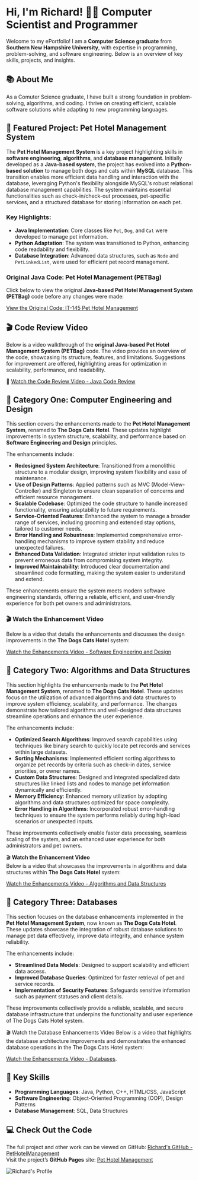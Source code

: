 # Hi, I'm Richard! 👨‍💻 Computer Scientist and Programmer

Welcome to my ePortfolio! I am a **Computer Science graduate** from **Southern New Hampshire University**, with expertise in programming, problem-solving, and software engineering. Below is an overview of key skills, projects, and insights.

## 📚 About Me

As a Comuter Science graduate, I have built a strong foundation in problem-solving, algorithms, and coding. I thrive on creating efficient, scalable software solutions while adapting to new programming languages.

## 🌟 Featured Project: **Pet Hotel Management System**

The **Pet Hotel Management System** is a key project highlighting skills in **software engineering**, **algorithms**, and **database management**. Initially developed as a **Java-based system**, the project has evolved into a **Python-based solution** to manage both dogs and cats within **MySQL** database. This transition enables more efficient data handling and interaction with the database, leveraging Python's flexibility alongside MySQL's robust relational database management capabilities. The system maintains essential functionalities such as check-in/check-out processes, pet-specific services, and a structured database for storing information on each pet.

### Key Highlights:
- **Java Implementation**: Core classes like `Pet`, `Dog`, and `Cat` were developed to manage pet information.
- **Python Adaptation**: The system was transitioned to Python, enhancing code readability and flexibility.
- **Database Integration**: Advanced data structures, such as `Node` and `PetLinkedList`, were used for efficient pet record management.

### Original Java Code: Pet Hotel Management (PETBag)

Click below to view the original **Java-based Pet Hotel Management System (PETBag)** code before any changes were made:

[View the Original Code: IT-145 Pet Hotel Management](https://github.com/RichardBack/PetHotelManagement/blob/main/IT-145PetHotelManagement_java.txt)

## 🎬 Code Review Video

Below is a video walkthrough of the **original Java-based Pet Hotel Management System (PETBag)** code. The video provides an overview of the code, showcasing its structure, features, and limitations. Suggestions for improvement are offered, highlighting areas for optimization in scalability, performance, and readability.

🔗 [Watch the Code Review Video - Java Code Review](https://youtu.be/0b_1pya0T1Y)

## 📂 Category One: Computer Engineering and Design

This section covers the enhancements made to the **Pet Hotel Management System**, renamed to **The Dogs Cats Hotel**. These updates highlight improvements in system structure, scalability, and performance based on **Software Engineering and Design** principles.  

The enhancements include:  
- **Redesigned System Architecture**: Transitioned from a monolithic structure to a modular design, improving system flexibility and ease of maintenance.  
- **Use of Design Patterns**: Applied patterns such as MVC (Model-View-Controller) and Singleton to ensure clean separation of concerns and efficient resource management.  
- **Scalable Codebase**: Optimized the code structure to handle increased functionality, ensuring adaptability to future requirements.  
- **Service-Oriented Features**: Enhanced the system to manage a broader range of services, including grooming and extended stay options, tailored to customer needs.  
- **Error Handling and Robustness**: Implemented comprehensive error-handling mechanisms to improve system stability and reduce unexpected failures.  
- **Enhanced Data Validation**: Integrated stricter input validation rules to prevent erroneous data from compromising system integrity.  
- **Improved Maintainability**: Introduced clear documentation and streamlined code formatting, making the system easier to understand and extend.  

These enhancements ensure the system meets modern software engineering standards, offering a reliable, efficient, and user-friendly experience for both pet owners and administrators.  

### 🎬 Watch the Enhancement Video

Below is a video that details the enhancements and discusses the design improvements in the **The Dogs Cats Hotel** system:

[Watch the Enhancements Video - Software Engineering and Design](https://youtu.be/THa4Mwbl8nI)

## 📂 Category Two: Algorithms and Data Structures

This section highlights the enhancements made to the **Pet Hotel Management System**, renamed to **The Dogs Cats Hotel**. These updates focus on the utilization of advanced algorithms and data structures to improve system efficiency, scalability, and performance. The changes demonstrate how tailored algorithms and well-designed data structures streamline operations and enhance the user experience.

The enhancements include:
- **Optimized Search Algorithms**: Improved search capabilities using techniques like binary search to quickly locate pet records and services within large datasets.
- **Sorting Mechanisms**: Implemented efficient sorting algorithms to organize pet records by criteria such as check-in dates, service priorities, or owner names.
- **Custom Data Structures**: Designed and integrated specialized data structures like linked lists and nodes to manage pet information dynamically and efficiently.
- **Memory Efficiency**: Enhanced memory utilization by adopting algorithms and data structures optimized for space complexity.
- **Error Handling in Algorithms**: Incorporated robust error-handling techniques to ensure the system performs reliably during high-load scenarios or unexpected inputs.

These improvements collectively enable faster data processing, seamless scaling of the system, and an enhanced user experience for both administrators and pet owners.

🎬 **Watch the Enhancement Video**  
Below is a video that showcases the improvements in algorithms and data structures within **The Dogs Cats Hotel** system:

[Watch the Enhancements Video - Algorithms and Data Structures](https://youtu.be/z4FT6d7N8iI)

## 📂 Category Three: Databases

This section focuses on the database enhancements implemented in the **Pet Hotel Management System**, now known as **The Dogs Cats Hotel**. These updates showcase the integration of robust database solutions to manage pet data effectively, improve data integrity, and enhance system reliability.

The enhancements include:
- **Streamlined Data Models**: Designed to support scalability and efficient data access.
- **Improved Database Queries**: Optimized for faster retrieval of pet and service records.
- **Implementation of Security Features**: Safeguards sensitive information such as payment statuses and client details.

These improvements collectively provide a reliable, scalable, and secure database infrastructure that underpins the functionality and user experience of The Dogs Cats Hotel system.

🎬 Watch the Database Enhancements Video
Below is a video that highlights the database architecture improvements and demonstrates the enhanced database operations in the The Dogs Cats Hotel system:

[Watch the Enhancements Video - Databases](https://youtu.be/7XpiSde4HZs).

## 🎯 Key Skills
- **Programming Languages**: Java, Python, C++, HTML/CSS, JavaScript
- **Software Engineering**: Object-Oriented Programming (OOP), Design Patterns
- **Database Management**: SQL, Data Structures

## 💻 Check Out the Code  
The full project and other work can be viewed on GitHub: [Richard's GitHub - PetHotelManagement](https://github.com/RichardBack/PetHotelManagement)  
Visit the project’s **GitHub Pages** site: [Pet Hotel Management](https://richardback.github.io/PetHotelManagement/)

![Richard's Profile](https://raw.githubusercontent.com/NewtonianLaw/NewtonianLaw.github.io/main/Github_Photo.jpg)
